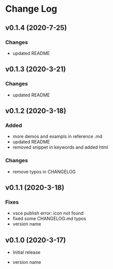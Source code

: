 # Change Log

## v0.1.4 (2020-7-25)

### Changes

- updated README

## v0.1.3 (2020-3-21)

### Changes

- updated README

## v0.1.2 (2020-3-18)

### Added

- more demos and exampls in reference .md
- updated README
- removed snippet in keywords and added html

### Changes

- remove typos in CHANGELOG

## v0.1.1 (2020-3-18)

### Fixes

- vsce publish error: icon not found
- fixed some CHANGELOG.md typos
- version name

## v0.1.0 (2020-3-17)

- Initial release

- version name